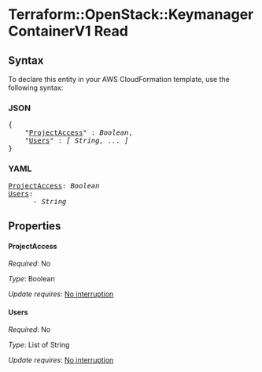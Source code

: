 # Terraform::OpenStack::KeymanagerContainerV1 Read

## Syntax

To declare this entity in your AWS CloudFormation template, use the following syntax:

### JSON

<pre>
{
    "<a href="#projectaccess" title="ProjectAccess">ProjectAccess</a>" : <i>Boolean</i>,
    "<a href="#users" title="Users">Users</a>" : <i>[ String, ... ]</i>
}
</pre>

### YAML

<pre>
<a href="#projectaccess" title="ProjectAccess">ProjectAccess</a>: <i>Boolean</i>
<a href="#users" title="Users">Users</a>: <i>
      - String</i>
</pre>

## Properties

#### ProjectAccess

_Required_: No

_Type_: Boolean

_Update requires_: [No interruption](https://docs.aws.amazon.com/AWSCloudFormation/latest/UserGuide/using-cfn-updating-stacks-update-behaviors.html#update-no-interrupt)

#### Users

_Required_: No

_Type_: List of String

_Update requires_: [No interruption](https://docs.aws.amazon.com/AWSCloudFormation/latest/UserGuide/using-cfn-updating-stacks-update-behaviors.html#update-no-interrupt)

